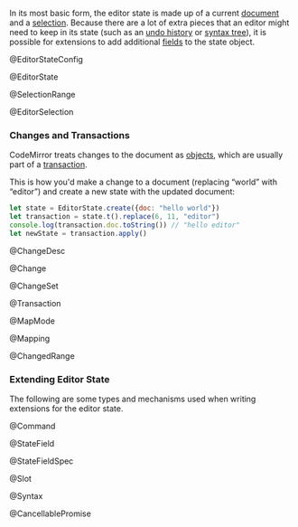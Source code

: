 In its most basic form, the editor state is made up of a current <a
href="#state.EditorState.doc">document</a> and a <a
href="#state.EditorState.selection">selection</a>. Because there are a
lot of extra pieces that an editor might need to keep in its state
(such as an <a href="#history">undo history</a> or <a
href="#state.Syntax">syntax tree</a>), it is possible for extensions
to add additional <a href="#state.StateField">fields</a> to the state
object.

@EditorStateConfig

@EditorState

@SelectionRange

@EditorSelection

### Changes and Transactions

CodeMirror treats changes to the document as [objects](#state.Change),
which are usually part of a [transaction](#state.Transaction).

This is how you'd make a change to a document (replacing “world” with
“editor”) and create a new state with the updated document:

```javascript
let state = EditorState.create({doc: "hello world"})
let transaction = state.t().replace(6, 11, "editor")
console.log(transaction.doc.toString()) // "hello editor"
let newState = transaction.apply()
```

@ChangeDesc

@Change

@ChangeSet

@Transaction

@MapMode

@Mapping

@ChangedRange

### Extending Editor State

The following are some types and mechanisms used when writing
extensions for the editor state.

@Command

@StateField

@StateFieldSpec

@Slot

@Syntax

@CancellablePromise
